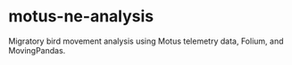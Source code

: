 # motus-ne-analysis
Migratory bird movement analysis using Motus  telemetry data, Folium, and MovingPandas.
